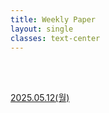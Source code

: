 ```yaml
---
title: Weekly Paper
layout: single
classes: text-center
---
```

<br>
<br>

<a href="/2025/05/12/til-w2-basic.html">2025.05.12(월)</a><br>



